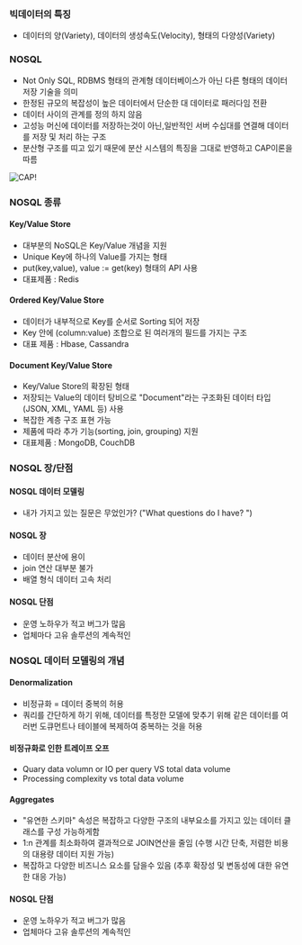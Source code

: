 ### 빅데이터의 특징

* 데이터의 양(Variety), 데이터의 생성속도(Velocity), 형태의 다양성(Variety)

### NOSQL

* Not Only SQL, RDBMS 형태의 관계형 데이터베이스가 아닌 다른 형태의 데이터 저장 기술을 의미
* 한정된 규모의 복잡성이 높은 데이터에서 단순한 대 데이터로 패러다임 전환
* 데이터 사이의 관계를 정의 하지 않음
* 고성능 머신에 데이터를 저장하는것이 아닌,일반적인 서버 수십대를 연결해 데이터를 저장 및 처리 하는 구조
* 분산형 구조를 띠고 있기 때문에 분산 시스템의 특징을 그대로 반영하고 CAP이론을 따름

![CAP](https://user-images.githubusercontent.com/36302012/40851895-a5d570de-6603-11e8-80dc-872bd0ea0428.png)!

### NOSQL 종류

#### Key/Value Store
* 대부분의 NoSQL은 Key/Value 개념을 지원
* Unique Key에 하나의 Value를 가지는 형태
* put(key,value), value := get(key) 형태의 API 사용
* 대표제품 : Redis

#### Ordered Key/Value Store

* 데이터가 내부적으로 Key를 순서로 Sorting 되어 저장
* Key 안에 (column:value) 조합으로 된 여러개의 필드를 가지는 구조
* 대표 제품 : Hbase, Cassandra

#### Document Key/Value Store

* Key/Value Store의 확장된 형태
* 저장되는 Value의 데이터 탕비으로 "Document"라는 구조화된 데이터 타입 (JSON, XML, YAML 등) 사용
* 복잡한 계층 구조 표현 가능
* 제품에 따라 추가 기능(sorting, join, grouping) 지원
* 대표제품 : MongoDB, CouchDB

### NOSQL 장/단점

#### NOSQL 데이터 모델링
* 내가 가지고 있는 질문은 무었인가? ("What questions do I have? ")

#### NOSQL 장
* 데이터 분산에 용이
* join 연산 대부분 불가
* 배열 형식 데이터 고속 처리

#### NOSQL 단점
* 운영 노하우가 적고 버그가 많음
* 업체마다 고유 솔루션의 계속적인 


### NOSQL 데이터 모델링의 개념

#### Denormalization
* 비정규화 = 데이터 중복의 허용
* 쿼리를 간단하게 하기 위해, 데이터를 특정한 모델에 맞추기 위해 같은 데이터를 여러번 도큐먼트나 테이블에 복제하여 중복하는 것을 허용

#### 비정규화로 인한 트레이프 오프
* Quary data volumn or IO per query VS total data volume
* Processing complexity vs total data volume

#### Aggregates
* "유연한 스키마" 속성은 복잡하고 다양한 구조의 내부요소를 가지고 있는 데이터 클래스를 구성 가능하게함
* 1:n 관계를 최소화하여 결과적으로 JOIN연산을 줄임 (수행 시간 단축, 저렴한 비용의 대용량 데이터 지원 가능)
* 복잡하고 다양한 비즈니스 요소를 담을수 있음 (추후 확장성 및 변동성에 대한 유연한 대응 가능)


#### NOSQL 단점
* 운영 노하우가 적고 버그가 많음
* 업체마다 고유 솔루션의 계속적인 
